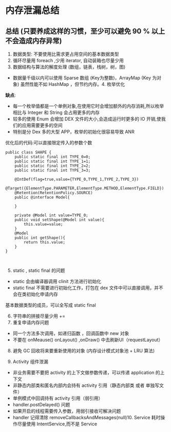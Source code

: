 # 内存泄漏总结


## 总结 (只要养成这样的习惯，至少可以避免 90 % 以上不会造成内存异常)
1. 数据类型: 不要使用比需求更占用空间的基本数据类型
2. 循环尽量用 foreach ,少用 iterator, 自动装箱也尽量少用
3. 数据结构与算法的解度处理 (数组，链表，栈树，树，图)

* 数据量千级以内可以使用 Sparse 数组 (Key为整数)，ArrayMap (Key 为对象) 虽然性能不如 HashMap ，但节约内存。4. 枚举优化

**缺点**:

* 每一个枚举值都是一个单例对象,在使用它时会增加额外的内存消耗,所以枚举相比与 Integer 和 String 会占用更多的内存
* 较多的使用 Enum 会增加 DEX 文件的大小,会造成运行时更多的 IO 开销,使我们的应用需要更多的空间
* 特别是分 Dex 多的大型 APP，枚举的初始化很容易导致 ANR

优化后的代码:可以直接限定传入的参数个数

```Plain Text
public class SHAPE {
    public static final int TYPE_0=0;
    public static final int TYPE_1=1;
    public static final int TYPE_2=2;
    public static final int TYPE_3=3;

    @IntDef(flag=true,value={TYPE_0,TYPE_1,TYPE_2,TYPE_3})
    @Target({ElementType.PARAMETER,ElementType.METHOD,ElementType.FIELD})
    @Retention(RetentionPolicy.SOURCE)
    public @interface Model{

    }

    private @Model int value=TYPE_0;
    public void setShape(@Model int value){
        this.value=value;
    }
    @Model
    public int getShape(){
        return this.value;
    }
}



```
5. static , static final 的问题

* static 会由编译器调用 clinit 方法进行初始化
* static final 不需要进行初始化工作，打包在 dex 文件中可以直接调用，并不会在类初始化申请内存

基本数据类型的成员，可以全写成 static final

6. 字符串的拼接尽量少用 +=
7. 重复申请内存问题

* 同一个方法多次调用，如递归函数 ，回调函数中 new 对象
* 不要在 onMeause() onLayout() ,onDraw() 中去刷新UI（requestLayout）
8. 避免 GC 回收将来要重新使用的对象 (内存设计模式对象池 + LRU 算法)

9. Activity 组件泄漏

* 非业务需要不要把 activity 的上下文做参数传递，可以传递 application 的上下文
* 非静态内部类和匿名内部内会持有 activity 引用（静态内部类 或者 单独写文件）
* 单例模式中回调持有 activity 引用（弱引用）
* handler.postDelayed() 问题
* 如果开启的线程需要传入参数，用弱引接收可解决问题
* handler 记得清除 removeCallbacksAndMessages(null)10. Service 耗时操作尽量使用 IntentService,而不是 Service



